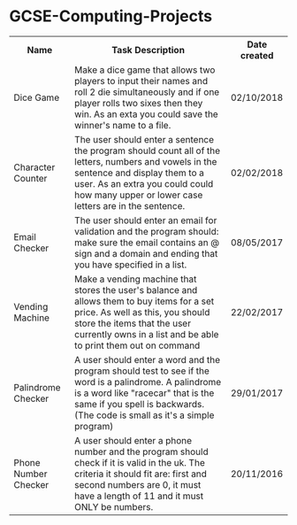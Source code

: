 # GCSE-Computing-Projects
<table>
  <tr>
    <th>Name</th>
    <th>Task Description</th>
    <th>Date created</th>
  </tr>
  <tr>
    <td>Dice Game</td>
    <td>Make a dice game that allows two players to input their names and roll 2 die simultaneously and if one player rolls two sixes then they win. As an exta you could save the winner's name to a file.</td>
    <td>02/10/2018</td>
  </tr>
  <tr>
    <td>Character Counter</td>
    <td>The user should enter a sentence the program should count all of the letters, numbers and vowels in the sentence and display them to a user. As an extra you could could how many upper or lower case letters are in the sentence.</td>
    <td>02/02/2018</td>
  </tr>
  <tr>
    <td>Email Checker</td>
    <td>The user should enter an email for validation and the program should: make sure the email contains an @ sign and a domain and ending that you have specified in a list.</td>
    <td>08/05/2017</td>
  </tr>
  <tr>
    <td>Vending Machine</td>
    <td>Make a vending machine that stores the user's balance and allows them to buy items for a set price. As well as this, you should store the items that the user currently owns in a list and be able to print them out on command</td>
    <td>22/02/2017</td>
  </tr>
  <tr>
    <td>Palindrome Checker</td>
    <td>A user should enter a word and the program should test to see if the word is a palindrome. A palindrome is a word like "racecar" that is the same if you spell is backwards. (The code is small as it's a simple program)</td>
    <td>29/01/2017</td>
  </tr>
  <tr>
    <td>Phone Number Checker</td>
    <td>A user should enter a phone number and the program should check if it is valid in the uk. The criteria it should fit are: first and second numbers are 0, it must have a length of 11 and it must ONLY be numbers.</td>
    <td>20/11/2016</td>
  </tr>
  
